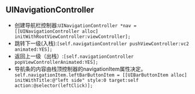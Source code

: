## UINavigationController

- 创建导航栏控制器:`UINavigationController *nav = [[UINavigationController alloc] initWithRootViewController:viewController];`
- 跳转下一级(入栈):`[self.navigationController pushViewController:vc2 animated:YES];`
- 返回上一级（出栈）:`[self.navigationController popViewControllerAnimated:YES];`
- 导航条的内容由栈顶控制器的navigationItem属性决定。`    self.navigationItem.leftBarButtonItem = [[UIBarButtonItem alloc] initWithTitle:@"left side" style:0 target:self action:@selector(leftClick)];`
